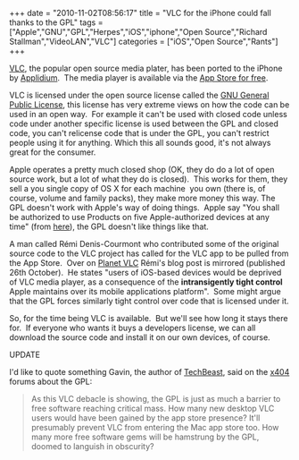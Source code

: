 +++
date = "2010-11-02T08:56:17"
title = "VLC for the iPhone could fall thanks to the GPL"
tags = ["Apple","GNU","GPL","Herpes","iOS","iphone","Open Source","Richard Stallman","VideoLAN","VLC"]
categories = ["iOS","Open Source","Rants"]
+++

[VLC][1], the popular open source media plater, has been ported to the iPhone by [Applidium][2].  The media player is available via the [App Store for free][3].

VLC is licensed under the open source license called the [GNU General Public License][4], this license has very extreme views on how the code can be used in an open way.  For example it can't be used with closed code unless code under another specific license is used between the GPL and closed code, you can't relicense code that is under the GPL, you can't restrict people using it for anything.
Which this all sounds good, it's not always great for the consumer.

Apple operates a pretty much closed shop (OK, they do do a lot of open source work, but a lot of what they do is closed).  This works for them, they sell a you single copy of OS X for each machine  you own (there is, of course, volume and family packs), they make more money this way.
The GPL doesn't work with Apple's way of doing things.  Apple say "You shall be authorized to use Products on five Apple-authorized devices at any time" (from [here][5]), the GPL doesn't like things like that.

A man called Rémi Denis-Courmont who contributed some of the original source code to the VLC project has called for the VLC app to be pulled from the App Store.  Over on [Planet VLC][6] Rémi's blog post is mirrored (published 26th October).  He states "users of iOS-based devices would be deprived of VLC media player, as a consequence of the **intransigently tight control** Apple maintains over its mobile applications platform".  Some might argue that the GPL forces similarly tight control over code that is licensed under it.

So, for the time being VLC is available.  But we'll see how long it stays there for.  If everyone who wants it buys a developers license, we can all download the source code and install it on our own devices, of course.

UPDATE

I'd like to quote something Gavin, the author of [TechBeast][7], said on the [x404][8] forums about the GPL:
> As this VLC debacle is showing, the GPL is just as much a barrier to free software reaching critical mass. How many new desktop VLC users would have been gained by the app store presence? It'll presumably prevent VLC from entering the Mac app store too.
How many more free software gems will be hamstrung by the GPL, doomed to languish in obscurity?

  [1]: http://www.videolan.org/vlc/
  [2]: http://applidium.com/en
  [3]: http://itunes.apple.com/app/vlc-media-player/id390885556
  [4]: http://www.gnu.org/licenses/gpl.html
  [5]: http://www.apple.com/legal/itunes/us/terms.html
  [6]: http://planet.videolan.org/
  [7]: http://www.techbeast.net/
  [8]: http://www.x404co.uk/forum/
